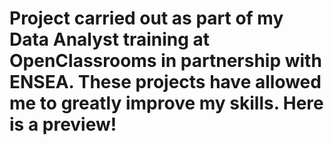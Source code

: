 # Project carried out as part of my Data Analyst training at OpenClassrooms in partnership with ENSEA. These projects have allowed me to greatly improve my skills. Here is a preview!

